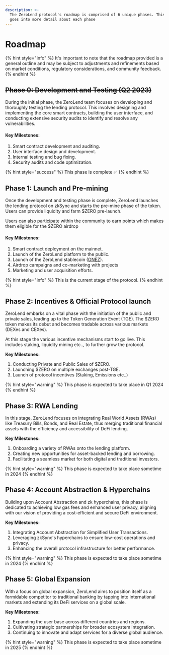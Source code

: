 ```yaml
---
description: >-
  The ZeroLend protocol's roadmap is comprised of 6 unique phases. This page
  goes into more detail about each phase
---
```


# Roadmap

{% hint style="info" %}
It's important to note that the roadmap provided is a general outline and may be subject to adjustments and refinements based on market conditions, regulatory considerations, and community feedback.
{% endhint %}

## ~~Phase 0: Development and Testing (Q2 2023)~~

During the initial phase, the ZeroLend team focuses on developing and thoroughly testing the lending protocol. This involves designing and implementing the core smart contracts, building the user interface, and conducting extensive security audits to identify and resolve any vulnerabilities.&#x20;

#### Key Milestones:

1. Smart contract development and auditing.
2. User interface design and development.
3. Internal testing and bug fixing.
4. Security audits and code optimization.

{% hint style="success" %}
This phase is complete ✅
{% endhint %}

## Phase 1: Launch and Pre-mining

Once the development and testing phase is complete, ZeroLend launches the lending protocol on zkSync and starts the pre-mine phase of the token. Users can provide liquidity and farm $ZERO pre-launch.

Users can also participate within the community to earn points which makes them eligible for the $ZERO airdrop

#### Key Milestones:

1. Smart contract deployment on the mainnet.
2. Launch of the ZeroLend platform to the public.
3. Launch of the ZeroLend stablecoin ([ONEZ](../features/onez.md)).
4. Airdrop campaigns and co-marketing with projects
5. Marketing and user acquisition efforts.

{% hint style="info" %}
This is the current stage of the protocol.
{% endhint %}

## **Phase 2: Incentives & Official Protocol launch**

ZeroLend embarks on a vital phase with the initiation of the public and private sales, leading up to the Token Generation Event (TGE). The $ZERO token makes its debut and becomes tradable across various markets (DEXes and CEXes).

At this stage the various incentive mechanisms start to go live. This includes staking, liquidity mining etc.., to further grow the protocol.

**Key Milestones:**

1. Conducting Private and Public Sales of $ZERO.
2. Launching $ZERO on multiple exchanges post-TGE.
3. Launch of protocol incentives (Staking, Emissions etc..)

{% hint style="warning" %}
This phase is expected to take place in Q1 2024
{% endhint %}

## **Phase 3: RWA Lending**

In this stage, ZeroLend focuses on integrating Real World Assets (RWAs) like Treasury Bills, Bonds, and Real Estate, thus merging traditional financial assets with the efficiency and accessibility of DeFi lending.

**Key Milestones:**

1. Onboarding a variety of RWAs onto the lending platform.
2. Creating new opportunities for asset-backed lending and borrowing.
3. Facilitating a seamless market for both digital and traditional investors.

{% hint style="warning" %}
This phase is expected to take place sometime in 2024
{% endhint %}

## **Phase 4: Account Abstraction & Hyperchains**

Building upon Account Abstraction and zk hyperchains, this phase is dedicated to achieving low gas fees and enhanced user privacy, aligning with our vision of providing a cost-efficient and secure DeFi environment.

**Key Milestones:**

1. Integrating Account Abstraction for Simplified User Transactions.
2. Leveraging zkSync's hyperchains to ensure low-cost operations and privacy.
3. Enhancing the overall protocol infrastructure for better performance.

{% hint style="warning" %}
This phase is expected to take place sometime in 2024
{% endhint %}

## **Phase 5: Global Expansion**

With a focus on global expansion, ZeroLend aims to position itself as a formidable competitor to traditional banking by tapping into international markets and extending its DeFi services on a global scale.

**Key Milestones:**

1. Expanding the user base across different countries and regions.
2. Cultivating strategic partnerships for broader ecosystem integration.
3. Continuing to innovate and adapt services for a diverse global audience.

{% hint style="warning" %}
This phase is expected to take place sometime in 2025
{% endhint %}
